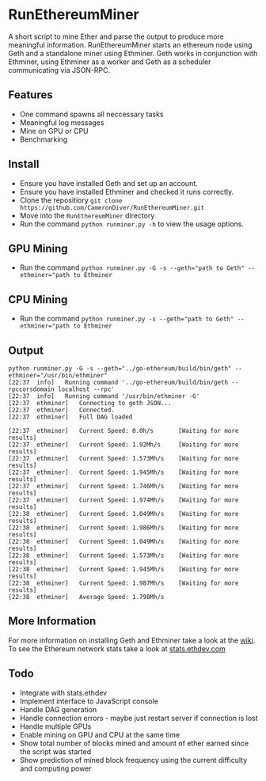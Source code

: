 # RunEthereumMiner
A short script to mine Ether and parse the output to produce more meaningful information. RunEthereumMiner starts an ethereum node using Geth and a standalone miner using Ethminer. Geth works in conjunction with Ethminer, using Ethminer as a worker and Geth as a scheduler communicating via JSON-RPC.

## Features
* One command spawns all neccessary tasks
* Meaningful log messages
* Mine on GPU or CPU
* Benchmarking

## Install
* Ensure you have installed Geth and set up an account.
* Ensure you have installed Ethminer and checked it runs correctly.
* Clone the repositiory `git clone https://github.com/CameronDiver/RunEthereumMiner.git`
* Move into the `RunEthereumMiner` directory 
* Run the command `python runminer.py -h` to view the usage options.

## GPU Mining
* Run the command `python runminer.py -G -s --geth="path to Geth" --ethminer="path to Ethminer`

## CPU Mining
* Run the command `python runminer.py -s --geth="path to Geth" --ethminer="path to Ethminer`

## Output
```
python runminer.py -G -s --geth="../go-ethereum/build/bin/geth" --ethminer="/usr/bin/ethminer"
[22:37  info]	Running command '../go-ethereum/build/bin/geth --rpccorsdomain localhost --rpc'
[22:37  info]	Running command '/usr/bin/ethminer -G'
[22:37  ethminer]	Connecting to geth JSON... 
[22:37  ethminer]	Connected.
[22:37  ethminer]	Full DAG loaded 
 
[22:37  ethminer]	Current Speed: 0.0h/s		[Waiting for more results] 
[22:37  ethminer]	Current Speed: 1.92Mh/s		[Waiting for more results] 
[22:37  ethminer]	Current Speed: 1.573Mh/s	[Waiting for more results] 
[22:37  ethminer]	Current Speed: 1.945Mh/s	[Waiting for more results] 
[22:37  ethminer]	Current Speed: 1.746Mh/s	[Waiting for more results] 
[22:37  ethminer]	Current Speed: 1.974Mh/s	[Waiting for more results] 
[22:38  ethminer]	Current Speed: 1.049Mh/s	[Waiting for more results] 
[22:38  ethminer]	Current Speed: 1.986Mh/s	[Waiting for more results] 
[22:38  ethminer]	Current Speed: 1.049Mh/s	[Waiting for more results] 
[22:38  ethminer]	Current Speed: 1.573Mh/s	[Waiting for more results] 
[22:38  ethminer]	Current Speed: 1.945Mh/s	[Waiting for more results] 
[22:38  ethminer]	Current Speed: 1.987Mh/s	[Waiting for more results] 
[22:38  ethminer]	Average Speed: 1.798Mh/s 
```

## More Information
For more information on installing Geth and Ethminer take a look at the [wiki](http://ethereum.gitbooks.io/frontier-guide/content/mining.html).
To see the Ethereum network stats take a look at [stats.ethdev.com](https://stats.ethdev.com/)

## Todo
* Integrate with stats.ethdev
* Implement interface to JavaScript console
* Handle DAG generation
* Handle connection errors - maybe just restart server if connection is lost
* Handle multiple GPUs
* Enable mining on GPU and CPU at the same time
* Show total number of blocks mined and amount of ether earned since the script was started
* Show prediction of mined block frequency using the current difficulty and computing power

